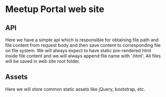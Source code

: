 # Meetup Portal web site

## API

Here we have a simple api which is responsible for obtaining file path and file content from request body and then save content to corresponding file on file system. We will always expect to have static pre-rendered html inside file content and we will always append file name with '.html'. All files will be saved in web site root folder.

## Assets

Here we will store common static assets like jQuery, bootstrap, etc.